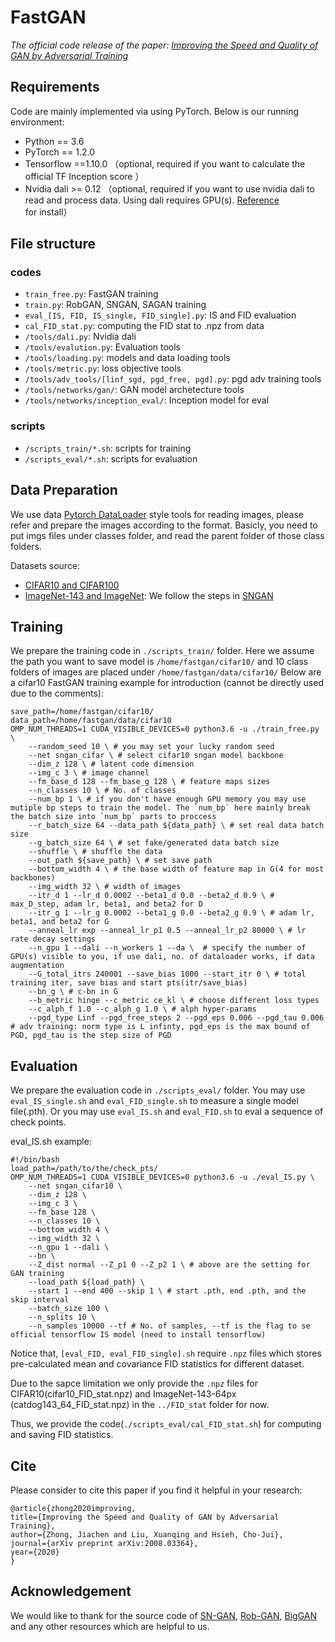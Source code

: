 # FastGAN
*The official code release of the paper: [*Improving the Speed and Quality of GAN by Adversarial Training*](https://arxiv.org/abs/2008.03364)*

## Requirements
Code are mainly implemented via using PyTorch.
Below is our running environment:

+ Python == 3.6 
+ PyTorch == 1.2.0
+ Tensorflow ==1.10.0 （optional, required if you want to calculate the official TF Inception score ）
+ Nvidia dali >= 0.12 （optional, required if you want to use nvidia dali to read and process data. Using dali requires GPU(s). [Reference](https://github.com/tanglang96/DataLoaders_DALI) for install）

## File structure

### codes
+ `train_free.py`: FastGAN training 
+ `train.py`: RobGAN, SNGAN, SAGAN training
+ `eval_[IS, FID, IS_single, FID_single].py`: IS and FID evaluation
+ `cal_FID_stat.py`: computing the FID stat to .npz from data
+ `/tools/dali.py`: Nvidia dali 
+ `/tools/evalution.py`: Evaluation tools
+ `/tools/loading.py`: models and data loading tools
+ `/tools/metric.py`: loss objective tools
+ `/tools/adv_tools/[linf_sgd, pgd_free, pgd].py`: pgd adv training tools
+ `/tools/networks/gan/`: GAN model archetecture tools
+ `/tools/networks/inception_eval/`: Inception model for eval

### scripts
+ `/scripts_train/*.sh`: scripts for training
+ `/scripts_eval/*.sh`: scripts for evaluation

## Data Preparation

We use data [Pytorch DataLoader](https://pytorch.org/docs/stable/data.html?highlight=dataloader#torch.utils.data.DataLoader) style tools for reading images, please refer and prepare the images according to the format. Basicly, you need to put imgs files under classes folder, and read the parent folder of those class folders.

Datasets source:
+ [CIFAR10 and CIFAR100](https://www.cs.toronto.edu/~kriz/cifar.html)
+ [ImageNet-143 and ImageNet](https://github.com/pfnet-research/sngan_projection#preprocess-dataset): We follow the steps in [SNGAN](https://github.com/pfnet-research/sngan_projection)



## Training
We prepare the training code in `./scripts_train/` folder.  Here we assume the path you want to save model is `/home/fastgan/cifar10/` and 10 class folders of images are placed  under `/home/fastgan/data/cifar10/`
Below are a cifar10 FastGAN training example for introduction (cannot be directly used due to the comments):
```
save_path=/home/fastgan/cifar10/
data_path=/home/fastgan/data/cifar10 
OMP_NUM_THREADS=1 CUDA_VISIBLE_DEVICES=0 python3.6 -u ./train_free.py \
    --random_seed 10 \ # you may set your lucky random seed  
    --net sngan_cifar \ # select cifar10 sngan model backbone
    --dim_z 128 \ # latent code dimension
    --img_c 3 \ # image channel 
    --fm_base_d 128 --fm_base_g 128 \ # feature maps sizes
    --n_classes 10 \ # No. of classes
    --num_bp 1 \ # if you don't have enough GPU memory you may use mutiple bp steps to train the model. The `num_bp` here mainly break the batch size into `num_bp` parts to proccess 
    --r_batch_size 64 --data_path ${data_path} \ # set real data batch size
    --g_batch_size 64 \ # set fake/generated data batch size
    --shuffle \ # shuffle the data
    --out_path ${save_path} \ # set save path
    --bottom_width 4 \ # the base width of feature map in G(4 for most backbones)
    --img_width 32 \ # width of images
    --itr_d 1 --lr_d 0.0002 --beta1_d 0.0 --beta2_d 0.9 \ # max_D_step, adam lr, beta1, and beta2 for D
    --itr_g 1 --lr_g 0.0002 --beta1_g 0.0 --beta2_g 0.9 \ # adam lr, beta1, and beta2 for G
    --anneal_lr exp --anneal_lr_p1 0.5 --anneal_lr_p2 80000 \ # lr rate decay settings
    --n_gpu 1 --dali --n_workers 1 --da \  # specify the number of GPU(s) visible to you, if use dali, no. of dataloader works, if data augmentation
    --G_total_itrs 240001 --save_bias 1000 --start_itr 0 \ # total training iter, save bias and start pts(itr/save_bias)
    --bn_g \ # c-bn in G
    --b_metric hinge --c_metric ce_kl \ # choose different loss types
    --c_alph_f 1.0 --c_alph_g 1.0 \ # alph hyper-params
    --pgd_type Linf --pgd_free_steps 2 --pgd_eps 0.006 --pgd_tau 0.006 # adv training: norm type is L infinty, pgd_eps is the max bound of PGD, pgd_tau is the step size of PGD

```


## Evaluation
We prepare the evaluation code in `./scripts_eval/` folder. You may use `eval_IS_single.sh` and `eval_FID_single.sh` to measure a single model file(.pth). Or you may use `eval_IS.sh` and `eval_FID.sh` to eval a sequence of check points.

eval_IS.sh example:
```
#!/bin/bash
load_path=/path/to/the/check_pts/
OMP_NUM_THREADS=1 CUDA_VISIBLE_DEVICES=0 python3.6 -u ./eval_IS.py \
    --net sngan_cifar10 \
    --dim_z 128 \
    --img_c 3 \
    --fm_base 128 \
    --n_classes 10 \
    --bottom_width 4 \
    --img_width 32 \
    --n_gpu 1 --dali \ 
    --bn \ 
    --Z_dist normal --Z_p1 0 --Z_p2 1 \ # above are the setting for GAN training
    --load_path ${load_path} \
    --start 1 --end 400 --skip 1 \ # start .pth, end .pth, and the skip interval
    --batch_size 100 \
    --n_splits 10 \
    --n_samples 10000 --tf # No. of samples, --tf is the flag to se official tensorflow IS model (need to install tensorflow)
```
Notice that, `[eval_FID, eval_FID_single].sh` require `.npz` files which stores pre-calculated mean and covariance FID statistics for different dataset. 

Due to the sapce limitation we only provide the `.npz` files for CIFAR10(cifar10_FID_stat.npz) and ImageNet-143-64px (catdog143_64_FID_stat.npz) in the `../FID_stat` folder for now. 

Thus, we provide the code(`./scripts_eval/cal_FID_stat.sh`) for computing and saving FID statistics.



## Cite
Please consider to cite this paper if you find it helpful in your research:

    @article{zhong2020improving,
    title={Improving the Speed and Quality of GAN by Adversarial Training},
    author={Zhong, Jiachen and Liu, Xuanqing and Hsieh, Cho-Jui},
    journal={arXiv preprint arXiv:2008.03364},
    year={2020}
    }



## Acknowledgement

We would like to thank for the source code of [SN-GAN](https://github.com/pfnet-research/sngan_projection), [Rob-GAN](https://github.com/xuanqing94/RobGAN), [BigGAN](https://github.com/ajbrock/BigGAN-PyTorch) and any other resources which are helpful to us.
